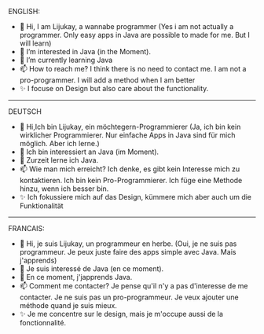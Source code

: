 ENGLISH:
- 👋 Hi, I am Lijukay, a wannabe programmer (Yes i am not actually a programmer. Only easy apps in Java are possible to made for me. But I will learn)
- 👀 I’m interested in Java (in the Moment).
- 🌱 I’m currently learning Java
- 📫 How to reach me? I think there is no need to contact me. I am not a pro-programmer. I will add a method when I am better
- ✨ I focuse on Design but also care about the functionality.
--------------------------------------------------------------------------------------------------------------------------------------------------------------------------
DEUTSCH 
- 👋 Hi,Ich bin Lijukay, ein möchtegern-Programmierer (Ja, ich bin kein wirklicher Programmierer. Nur einfache Apps in Java sind für mich möglich. Aber ich lerne.)
- 👀 Ich bin interessiert an Java (im Moment).
- 🌱 Zurzeit lerne ich Java.
- 📫 Wie man mich erreicht? Ich denke, es gibt kein Interesse mich zu kontaktieren. Ich bin kein Pro-Programmierer. Ich füge eine Methode hinzu, wenn ich besser bin.
- ✨ Ich fokussiere mich auf das Design, kümmere mich aber auch um die Funktionalität
--------------------------------------------------------------------------------------------------------------------------------------------------------------------------
FRANCAIS:
- 👋 Hi, je suis Lijukay, un programmeur en herbe. (Oui, je ne suis pas programmeur. Je peux juste faire des apps simple avec Java. Mais j'apprends)
- 👀 Je suis interessé de Java (en ce moment).
- 🌱  En ce moment, j'japprends Java.
- 📫 Comment me contacter? Je pense qu'il n'y a pas d'interesse de me contacter. Je ne suis pas un pro-programmeur. Je veux ajouter une méthode quand je suis mieux.
- ✨ Je me concentre sur le design, mais je m'occupe aussi de la fonctionnalité.
